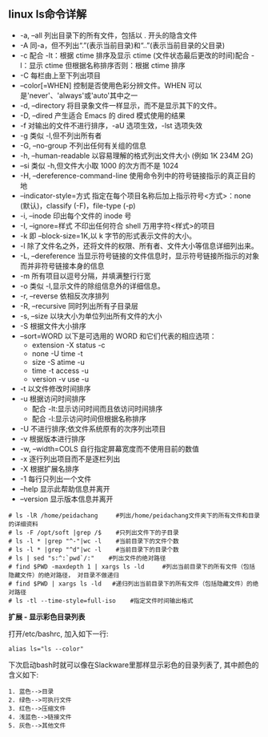 ## linux ls命令详解

- -a, –all 列出目录下的所有文件，包括以 . 开头的隐含文件
- -A 同-a，但不列出“.”(表示当前目录)和“..”(表示当前目录的父目录)
- -c  配合 -lt：根据 ctime 排序及显示 ctime (文件状态最后更改的时间)配合 -l：显示 ctime 但根据名称排序否则：根据 ctime 排序
- -C 每栏由上至下列出项目
- –color[=WHEN] 控制是否使用色彩分辨文件。WHEN 可以是'never'、'always'或'auto'其中之一
- -d, –directory 将目录象文件一样显示，而不是显示其下的文件。
- -D, –dired 产生适合 Emacs 的 dired 模式使用的结果
- -f 对输出的文件不进行排序，-aU 选项生效，-lst 选项失效
- -g 类似 -l,但不列出所有者
- -G, –no-group 不列出任何有关组的信息
- -h, –human-readable 以容易理解的格式列出文件大小 (例如 1K 234M 2G)
- –si 类似 -h,但文件大小取 1000 的次方而不是 1024
- -H, –dereference-command-line 使用命令列中的符号链接指示的真正目的地
- –indicator-style=方式 指定在每个项目名称后加上指示符号<方式>：none (默认)，classify (-F)，file-type (-p)
- -i, –inode 印出每个文件的 inode 号
- -I, –ignore=样式 不印出任何符合 shell 万用字符<样式>的项目
- -k 即 –block-size=1K,以 k 字节的形式表示文件的大小。
- -l 除了文件名之外，还将文件的权限、所有者、文件大小等信息详细列出来。
- -L, –dereference 当显示符号链接的文件信息时，显示符号链接所指示的对象而并非符号链接本身的信息
- -m 所有项目以逗号分隔，并填满整行行宽
- -o 类似 -l,显示文件的除组信息外的详细信息。   
- -r, –reverse 依相反次序排列
- -R, –recursive 同时列出所有子目录层
- -s, –size 以块大小为单位列出所有文件的大小
- -S 根据文件大小排序
- –sort=WORD 以下是可选用的 WORD 和它们代表的相应选项：
  - extension -X status -c
  - none -U time -t
  - size -S atime -u
  - time -t access -u
  - version -v use -u
- -t 以文件修改时间排序
- -u 根据访问时间排序
  - 配合 -lt:显示访问时间而且依访问时间排序
  - 配合 -l:显示访问时间但根据名称排序
- -U 不进行排序;依文件系统原有的次序列出项目
- -v 根据版本进行排序
- -w, –width=COLS 自行指定屏幕宽度而不使用目前的数值
- -x 逐行列出项目而不是逐栏列出
- -X 根据扩展名排序
- -1 每行只列出一个文件
- –help 显示此帮助信息并离开
- –version 显示版本信息并离开

```shell
# ls -lR /home/peidachang     #列出/home/peidachang文件夹下的所有文件和目录的详细资料
# ls -F /opt/soft |grep /$    #只列出文件下的子目录
# ls -l * |grep "^-"|wc -l    #当前目录下的文件个数  
# ls -l * |grep "^d"|wc -l    #当前目录下的目录个数
# ls | sed "s:^:`pwd`/:"    #列出文件的绝对路径
# find $PWD -maxdepth 1 | xargs ls -ld     #列出当前目录下的所有文件（包括隐藏文件）的绝对路径， 对目录不做递归
# find $PWD | xargs ls -ld   #递归列出当前目录下的所有文件（包括隐藏文件）的绝对路径
# ls -tl --time-style=full-iso    #指定文件时间输出格式
```

**扩展 - 显示彩色目录列表**

打开/etc/bashrc, 加入如下一行:

`alias ls="ls --color"`

下次启动bash时就可以像在Slackware里那样显示彩色的目录列表了, 其中颜色的含义如下:

    1. 蓝色-->目录
    2. 绿色-->可执行文件
    3. 红色-->压缩文件
    4. 浅蓝色-->链接文件
    5. 灰色-->其他文件

